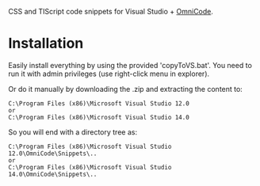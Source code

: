 CSS and TIScript code snippets for Visual Studio + [OmniCode](http://misoftware.rs/OmniCode).

# Installation

Easily install everything by using the provided 'copyToVS.bat'. You need to run it with admin privileges (use right-click menu in explorer).

Or do it manually by downloading the .zip and extracting the content to:

```
C:\Program Files (x86)\Microsoft Visual Studio 12.0
or
C:\Program Files (x86)\Microsoft Visual Studio 14.0
```

So you will end with a directory tree as:

```
C:\Program Files (x86)\Microsoft Visual Studio 12.0\OmniCode\Snippets\..
or
C:\Program Files (x86)\Microsoft Visual Studio 14.0\OmniCode\Snippets\..
```

